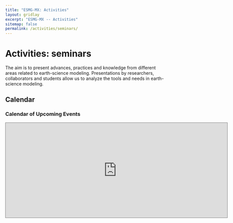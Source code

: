 ```yaml
---
title: "ESMG-MX: Activities"
layout: gridlay
excerpt: "ESMG-MX -- Activities"
sitemap: false
permalink: /activities/seminars/
---
```


# Activities: seminars
The aim is to present advances, practices and knowledge from different areas related to earth-science modeling. Presentations by researchers, collaborators and students allow us to analyze the tools and needs in earth-science modeling.

## Calendar
<div class="span9">
	<h3>Calendar of Upcoming Events</h3>
	<iframe src="https://calendar.google.com/calendar/embed?title=Eventos%20ESMG%20MX&amp;showTitle=0&amp;showNav=0&amp;showPrint=0&amp;showTabs=0&amp;height=468&amp;wkst=1&amp;bgcolor=%23ffffff&amp;src=esmg.mx%40gmail.com&amp;color=%23BE6D00&amp;ctz=America%2FMexico_City" style="border:solid 1px #777" width="700" height="300" frameborder="0" scrolling="no"></iframe>
</div><!--/span-->
